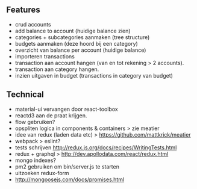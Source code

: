 ## Features
 - crud accounts
 - add balance to account (huidige balance zien)
 - categories + subcategories aanmaken (tree structure)
 - budgets aanmaken (deze hoord bij een category)
 - overzicht van balance per account (huidige balance)
 - importeren transactions
 - transaction aan account hangen (van en tot rekening > 2 accounts).
 - transaction aan category hangen.
 - inzien uitgaven in budget (transactions in category van budget)
 
 
## Technical  
 - material-ui vervangen door react-toolbox 
 - reactd3 aan de praat krijgen.
 - flow gebruiken?
 - opspliten logica in components & containers > zie meatier
 - idee van redux (laden data etc) > https://github.com/mattkrick/meatier
 - webpack > eslint?
 - tests schrijven http://redux.js.org/docs/recipes/WritingTests.html
 - redux + graphql > http://dev.apollodata.com/react/redux.html
 - mongo indexes?
 - pm2 gebruiken om bin/server.js te starten
 - uitzoeken redux-form
 - http://mongoosejs.com/docs/promises.html
 